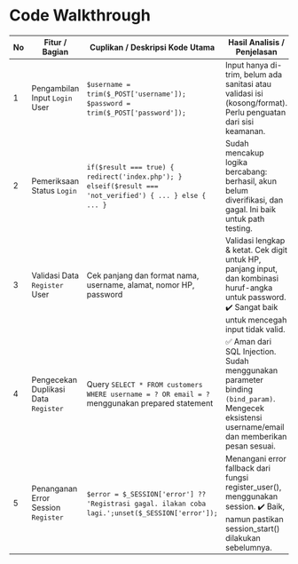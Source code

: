 # Code Walkthrough
| No | Fitur / Bagian                | Cuplikan / Deskripsi Kode Utama                                                                          | Hasil Analisis / Penjelasan                                                                                         | Screenshot |
|----|-------------------------------|----------------------------------------------------------------------------------------------------------|----------------------------------------------------------------------------------------------------------------------|------------|
| 1  | Pengambilan Input `Login` User| `$username = trim($_POST['username']);` ` $password = trim($_POST['password']);`                         | Input hanya di-trim, belum ada sanitasi atau validasi isi (kosong/format). Perlu penguatan dari sisi keamanan.       | ![](login.png)      |
| 2  | Pemeriksaan Status `Login`    | `if($result === true) { redirect('index.php'); } elseif($result === 'not_verified') { ... } else { ... }`| Sudah mencakup logika bercabang: berhasil, akun belum diverifikasi, dan gagal. Ini baik untuk path testing.          | ![](login.png)      |
| 3  | Validasi Data `Register` User | Cek panjang dan format nama, username, alamat, nomor HP, password                                        | Validasi lengkap & ketat. Cek digit untuk HP, panjang input, dan kombinasi huruf-angka untuk password. ✔️ Sangat baik untuk mencegah input tidak valid. | ![](regis.png)      |
| 4  | Pengecekan Duplikasi Data `Register`| Query `SELECT * FROM customers WHERE username = ? OR email = ?` menggunakan prepared statement     | ✅ Aman dari SQL Injection. Sudah menggunakan parameter binding `(bind_param)`. Mengecek eksistensi username/email dan memberikan pesan sesuai.         | ![](login.png)      |
| 5  | Penanganan Error Session `Register` | `$error = $_SESSION['error'] ?? 'Registrasi gagal. ilakan coba lagi.';unset($_SESSION['error']);`  | Menangani error fallback dari fungsi register_user(), menggunakan session. ✔️ Baik, namun pastikan session_start() dilakukan sebelumnya.                | ![](login.png)      |
